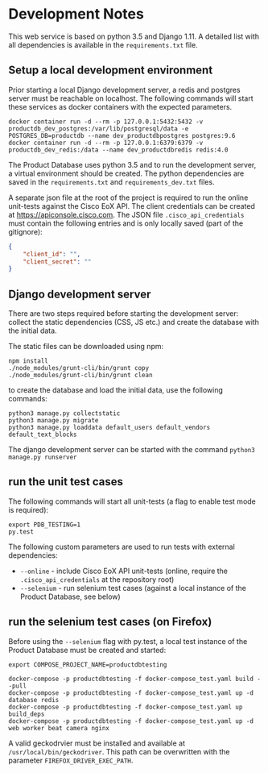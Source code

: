 # Development Notes

This web service is based on python 3.5 and Django 1.11. A detailed list with all dependencies is available in the `requirements.txt` file.

## Setup a local development environment

Prior starting a local Django development server, a redis and postgres server must be reachable on localhost.
 The following commands will start these services as docker containers with the expected parameters.

```
docker container run -d --rm -p 127.0.0.1:5432:5432 -v productdb_dev_postgres:/var/lib/postgresql/data -e POSTGRES_DB=productdb --name dev_productdbpostgres postgres:9.6
docker container run -d --rm -p 127.0.0.1:6379:6379 -v productdb_dev_redis:/data --name dev_productdbredis redis:4.0
```

The Product Database uses python 3.5 and to run the development server, a virtual environment should be created.
 The python dependencies are saved in the `requirements.txt` and `requirements_dev.txt` files.

A separate json file at the root of the project is required to run the online unit-tests against the Cisco EoX API. The client credentials can be created at https://apiconsole.cisco.com.
 The JSON file `.cisco_api_credentials` must contain the following entries and is only locally saved (part of the gitignore):

```json
{
    "client_id": "",
    "client_secret": ""
}
```

## Django development server

There are two steps required before starting the development server: collect the static dependencies (CSS, JS etc.) and create the database with the initial data.

The static files can be downloaded using npm:

```
npm install
./node_modules/grunt-cli/bin/grunt copy
./node_modules/grunt-cli/bin/grunt clean
```

to create the database and load the initial data, use the following commands:

```
python3 manage.py collectstatic
python3 manage.py migrate
python3 manage.py loaddata default_users default_vendors default_text_blocks
```

The django development server can be started with the command `python3 manage.py runserver`

## run the unit test cases

The following commands will start all unit-tests (a flag to enable test mode is required):

```
export PDB_TESTING=1
py.test
```

The following custom parameters are used to run tests with external dependencies:

 * `--online` - include Cisco EoX API unit-tests (online, require the `.cisco_api_credentials` at the repository root)
 * `--selenium` - run selenium test cases (against a local instance of the Product Database, see below)

## run the selenium test cases (on Firefox)

Before using the `--selenium` flag with py.test, a local test instance of the Product Database must be created and started:

```
export COMPOSE_PROJECT_NAME=productdbtesting

docker-compose -p productdbtesting -f docker-compose_test.yaml build --pull
docker-compose -p productdbtesting -f docker-compose_test.yaml up -d database redis
docker-compose -p productdbtesting -f docker-compose_test.yaml up build_deps
docker-compose -p productdbtesting -f docker-compose_test.yaml up -d web worker beat camera nginx
```

A valid geckodrvier must be installed and available at `/usr/local/bin/geckodriver`. This path can be overwritten with the parameter `FIREFOX_DRIVER_EXEC_PATH`.